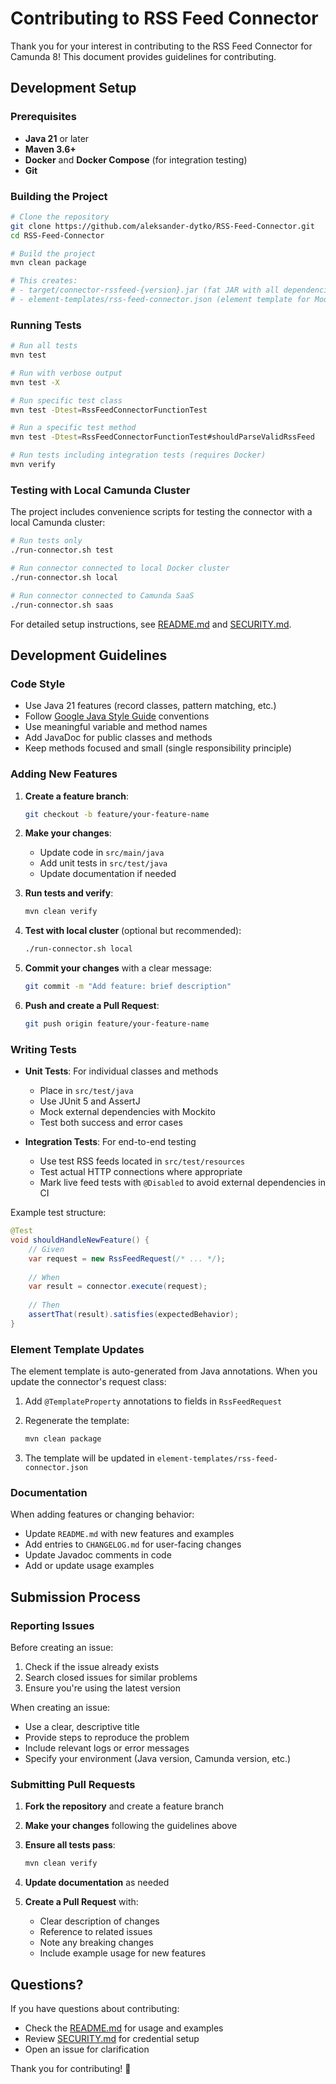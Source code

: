 # Contributing to RSS Feed Connector

Thank you for your interest in contributing to the RSS Feed Connector for Camunda 8! This document provides guidelines for contributing.

## Development Setup

### Prerequisites

- **Java 21** or later
- **Maven 3.6+**
- **Docker** and **Docker Compose** (for integration testing)
- **Git**

### Building the Project

```bash
# Clone the repository
git clone https://github.com/aleksander-dytko/RSS-Feed-Connector.git
cd RSS-Feed-Connector

# Build the project
mvn clean package

# This creates:
# - target/connector-rssfeed-{version}.jar (fat JAR with all dependencies)
# - element-templates/rss-feed-connector.json (element template for Modeler)
```

### Running Tests

```bash
# Run all tests
mvn test

# Run with verbose output
mvn test -X

# Run specific test class
mvn test -Dtest=RssFeedConnectorFunctionTest

# Run a specific test method
mvn test -Dtest=RssFeedConnectorFunctionTest#shouldParseValidRssFeed

# Run tests including integration tests (requires Docker)
mvn verify
```

### Testing with Local Camunda Cluster

The project includes convenience scripts for testing the connector with a local Camunda cluster:

```bash
# Run tests only
./run-connector.sh test

# Run connector connected to local Docker cluster
./run-connector.sh local

# Run connector connected to Camunda SaaS
./run-connector.sh saas
```

For detailed setup instructions, see [README.md](README.md#approaches) and [SECURITY.md](SECURITY.md).

## Development Guidelines

### Code Style

- Use Java 21 features (record classes, pattern matching, etc.)
- Follow [Google Java Style Guide](https://google.github.io/styleguide/javaguide.html) conventions
- Use meaningful variable and method names
- Add JavaDoc for public classes and methods
- Keep methods focused and small (single responsibility principle)

### Adding New Features

1. **Create a feature branch**:
   ```bash
   git checkout -b feature/your-feature-name
   ```

2. **Make your changes**:
   - Update code in `src/main/java`
   - Add unit tests in `src/test/java`
   - Update documentation if needed

3. **Run tests and verify**:
   ```bash
   mvn clean verify
   ```

4. **Test with local cluster** (optional but recommended):
   ```bash
   ./run-connector.sh local
   ```

5. **Commit your changes** with a clear message:
   ```bash
   git commit -m "Add feature: brief description"
   ```

6. **Push and create a Pull Request**:
   ```bash
   git push origin feature/your-feature-name
   ```

### Writing Tests

- **Unit Tests**: For individual classes and methods
  - Place in `src/test/java`
  - Use JUnit 5 and AssertJ
  - Mock external dependencies with Mockito
  - Test both success and error cases

- **Integration Tests**: For end-to-end testing
  - Use test RSS feeds located in `src/test/resources`
  - Test actual HTTP connections where appropriate
  - Mark live feed tests with `@Disabled` to avoid external dependencies in CI

Example test structure:
```java
@Test
void shouldHandleNewFeature() {
    // Given
    var request = new RssFeedRequest(/* ... */);
    
    // When
    var result = connector.execute(request);
    
    // Then
    assertThat(result).satisfies(expectedBehavior);
}
```

### Element Template Updates

The element template is auto-generated from Java annotations. When you update the connector's request class:

1. Add `@TemplateProperty` annotations to fields in `RssFeedRequest`

2. Regenerate the template:
   ```bash
   mvn clean package
   ```
3. The template will be updated in `element-templates/rss-feed-connector.json`

### Documentation

When adding features or changing behavior:

- Update `README.md` with new features and examples
- Add entries to `CHANGELOG.md` for user-facing changes
- Update Javadoc comments in code
- Add or update usage examples

## Submission Process

### Reporting Issues

Before creating an issue:

1. Check if the issue already exists
2. Search closed issues for similar problems
3. Ensure you're using the latest version

When creating an issue:

- Use a clear, descriptive title
- Provide steps to reproduce the problem
- Include relevant logs or error messages
- Specify your environment (Java version, Camunda version, etc.)

### Submitting Pull Requests

1. **Fork the repository** and create a feature branch

2. **Make your changes** following the guidelines above

3. **Ensure all tests pass**:
   ```bash
   mvn clean verify
   ```

4. **Update documentation** as needed

5. **Create a Pull Request** with:
   - Clear description of changes
   - Reference to related issues
   - Note any breaking changes
   - Include example usage for new features

## Questions?

If you have questions about contributing:
- Check the [README.md](README.md) for usage and examples
- Review [SECURITY.md](SECURITY.md) for credential setup
- Open an issue for clarification

Thank you for contributing! 🎉

